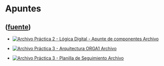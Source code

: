 # Apuntes
([fuente](https://campus.exactas.uba.ar/course/view.php?id=1100&section=4))
---
  - [![Archivo](https://campus.exactas.uba.ar/theme/image.php/magazine/core/1462913092/f/pdf) Práctica 2 - Lógica Digital - Apunte de componentes Archivo](https://campus.exactas.uba.ar/mod/resource/view.php?id=60102)

  - [![Archivo](https://campus.exactas.uba.ar/theme/image.php/magazine/core/1462913092/f/pdf) Práctica 3 - Arquitectura ORGA1 Archivo](https://campus.exactas.uba.ar/mod/resource/view.php?id=60718)

  - [![Archivo](https://campus.exactas.uba.ar/theme/image.php/magazine/core/1462913092/f/pdf) Práctica 3 - Planilla de Seguimiento Archivo](https://campus.exactas.uba.ar/mod/resource/view.php?id=61241)

